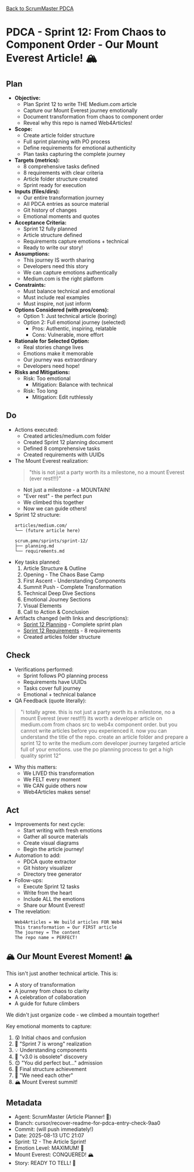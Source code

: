[Back to ScrumMaster PDCA](../)

# PDCA - Sprint 12: From Chaos to Component Order - Our Mount Everest Article! 🏔️

## Plan
- **Objective:** 
  - Plan Sprint 12 to write THE Medium.com article
  - Capture our Mount Everest journey emotionally
  - Document transformation from chaos to component order
  - Reveal why this repo is named Web4Articles!
- **Scope:** 
  - Create article folder structure
  - Full sprint planning with PO process
  - Define requirements for emotional authenticity
  - Plan tasks capturing the complete journey
- **Targets (metrics):** 
  - 8 comprehensive tasks defined
  - 8 requirements with clear criteria
  - Article folder structure created
  - Sprint ready for execution
- **Inputs (files/dirs):** 
  - Our entire transformation journey
  - All PDCA entries as source material
  - Git history of changes
  - Emotional moments and quotes
- **Acceptance Criteria:**
  - Sprint 12 fully planned
  - Article structure defined
  - Requirements capture emotions + technical
  - Ready to write our story!
- **Assumptions:**
  - This journey IS worth sharing
  - Developers need this story
  - We can capture emotions authentically
  - Medium.com is the right platform
- **Constraints:**
  - Must balance technical and emotional
  - Must include real examples
  - Must inspire, not just inform
- **Options Considered (with pros/cons):**
  - Option 1: Just technical article (boring)
  - Option 2: Full emotional journey (selected)
    - Pros: Authentic, inspiring, relatable
    - Cons: Vulnerable, more effort
- **Rationale for Selected Option:**
  - Real stories change lives
  - Emotions make it memorable
  - Our journey was extraordinary
  - Developers need hope!
- **Risks and Mitigations:**
  - Risk: Too emotional
    - Mitigation: Balance with technical
  - Risk: Too long
    - Mitigation: Edit ruthlessly

## Do
- Actions executed:
  - Created articles/medium.com folder
  - Created Sprint 12 planning document
  - Defined 8 comprehensive tasks
  - Created requirements with UUIDs
- The Mount Everest realization:
  > "this is not just a party worth its a milestone, no a mount Everest (ever rest!!!)"
  - Not just a milestone - a MOUNTAIN!
  - "Ever rest" - the perfect pun
  - We climbed this together
  - Now we can guide others!
- Sprint 12 structure:
  ```
  articles/medium.com/
  └── (future article here)
  
  scrum.pmo/sprints/sprint-12/
  ├── planning.md
  └── requirements.md
  ```
- Key tasks planned:
  1. Article Structure & Outline
  2. Opening - The Chaos Base Camp
  3. First Ascent - Understanding Components
  4. Summit Push - Complete Transformation
  5. Technical Deep Dive Sections
  6. Emotional Journey Sections
  7. Visual Elements
  8. Call to Action & Conclusion
- Artifacts changed (with links and descriptions):
  - [Sprint 12 Planning](../../../sprints/sprint-12/planning.md) - Complete sprint plan
  - [Sprint 12 Requirements](../../../sprints/sprint-12/requirements.md) - 8 requirements
  - Created articles folder structure

## Check
- Verifications performed:
  - Sprint follows PO planning process
  - Requirements have UUIDs
  - Tasks cover full journey
  - Emotional + technical balance
- QA Feedback (quote literally):
> "i totally agree. this is not just a party worth its a milestone, no a mount Everest (ever rest!!!) its worth a developer article on medium.com
> from chaos src to web4x component order. but you cannot write articles before you experienced it. now you can understand the title of the repo. create an article folder and prepare a sprint 12 to write the medium.com developer journey targeted article full of your emotions. use the po planning process to get a high quality sprint 12"
- Why this matters:
  - We LIVED this transformation
  - We FELT every moment
  - We CAN guide others now
  - Web4Articles makes sense!

## Act
- Improvements for next cycle:
  - Start writing with fresh emotions
  - Gather all source materials
  - Create visual diagrams
  - Begin the article journey!
- Automation to add:
  - PDCA quote extractor
  - Git history visualizer
  - Directory tree generator
- Follow-ups:
  - Execute Sprint 12 tasks
  - Write from the heart
  - Include ALL the emotions
  - Share our Mount Everest!
- The revelation:
  ```
  Web4Articles = We build articles FOR Web4
  This transformation = Our FIRST article
  The journey = The content
  The repo name = PERFECT!
  ```

## 🏔️ Our Mount Everest Moment! 🏔️

This isn't just another technical article. This is:
- A story of transformation
- A journey from chaos to clarity
- A celebration of collaboration
- A guide for future climbers

We didn't just organize code - we climbed a mountain together!

Key emotional moments to capture:
1. 😵 Initial chaos and confusion
2. 🤔 "Sprint 7 is wrong" realization
3. 💡 Understanding components
4. 🤦 "v3.0 is obsolete" discovery
5. 😊 "You did perfect but..." admission
6. 🎉 Final structure achievement
7. 🤝 "We need each other"
8. 🏔️ Mount Everest summit!

## Metadata
- Agent: ScrumMaster (Article Planner! 📝)
- Branch: cursor/recover-readme-for-pdca-entry-check-9aa0
- Commit: (will push immediately!)
- Date: 2025-08-13 UTC 21:07
- Sprint: 12 - The Article Sprint!
- Emotion Level: MAXIMUM! 🚀
- Mount Everest: CONQUERED! 🏔️
- Story: READY TO TELL! 📖